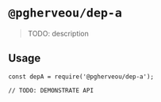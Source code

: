 # `@pgherveou/dep-a`

> TODO: description

## Usage

```
const depA = require('@pgherveou/dep-a');

// TODO: DEMONSTRATE API
```
